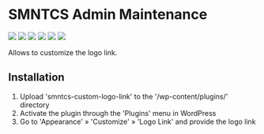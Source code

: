 # SMNTCS Admin Maintenance

[![](https://img.shields.io/github/license/nielslange/smntcs-custom-logo-link.svg)](https://www.gnu.org/licenses/old-licenses/gpl-2.0.en.html)
[![](https://plugintests.com/plugins/smntcs-custom-logo-link/wp-badge.svg)](https://plugintests.com/plugins/smntcs-custom-logo-link/latest)
[![](https://plugintests.com/plugins/smntcs-custom-logo-link/php-badge.svg)](https://plugintests.com/plugins/smntcs-custom-logo-link/latest)
[![](https://img.shields.io/wordpress/plugin/dt/smntcs-custom-logo-link.svg)](https://wordpress.org/plugins/smntcs-custom-logo-link/)
[![](https://img.shields.io/wordpress/plugin/v/smntcs-custom-logo-link.svg)](https://wordpress.org/plugins/smntcs-custom-logo-link/)
[![](https://img.shields.io/github/tag/nielslange/smntcs-custom-logo-link.svg)](https://wordpress.org/plugins/smntcs-custom-logo-link/)

Allows to customize the logo link.

## Installation

1. Upload 'smntcs-custom-logo-link' to the '/wp-content/plugins/' directory
2. Activate the plugin through the 'Plugins' menu in WordPress
3. Go to 'Appearance' » 'Customize' » 'Logo Link' and provide the logo link